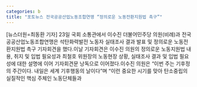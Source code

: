 ```yaml
---
categories: b
title: "포토뉴스 전국공공산업노동조합연맹 “정의로운 노동전환지원법 촉구”"
---
```

[뉴스더원=최동환 기자] 23일 국회 소통관에서 이수진 더불어민주당 의원(비례)과 전국공공산업노동조합연맹은 석탄화력발전 노동자 실태조사 결과 발표 및 정의로운 노동전환지원법 촉구 기자회견을 했다.이날 기자회견은 이수진 의원의 정의로운 노동지원법 내용, 취지 및 입법 필요성과 최철호 위원장의 노동현장 상황, 실태조사 결과 및 입법 필요성에 대한 설명에 이어 기자회견문 낭독으로 이어졌다.이수진 의원은 “이번 주는 기후정의 주간이다. 내일은 세계 기후행동의 날이다”며 “이런 중요한 시기를 맞아 탄소중립의 실질적인 핵심 주체인 노동단체들과